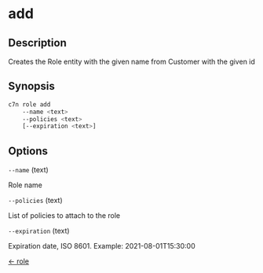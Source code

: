 # add

## Description

Creates the Role entity with the given name from Customer with the given id

## Synopsis

```bash
c7n role add
    --name <text>
    --policies <text>
    [--expiration <text>]
```

## Options

`--name` (text) 

Role name

`--policies` (text) 

List of policies to attach to the role

`--expiration` (text) 

Expiration date, ISO 8601. Example: 2021-08-01T15:30:00


[← role](./index.md)